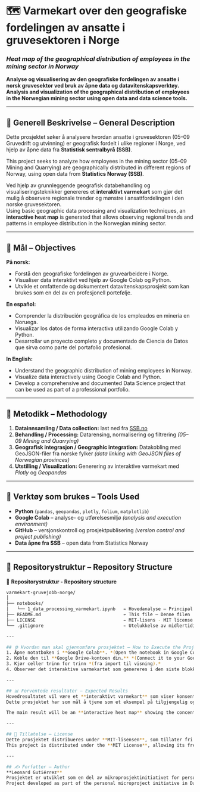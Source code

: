# 🗺️ Varmekart over den geografiske fordelingen av ansatte i gruvesektoren i Norge  
### *Heat map of the geographical distribution of employees in the mining sector in Norway*

**Analyse og visualisering av den geografiske fordelingen av ansatte i norsk gruvesektor ved bruk av åpne data og datavitenskapsverktøy.**  
**Analysis and visualization of the geographical distribution of employees in the Norwegian mining sector using open data and data science tools.**

---

## 📘 Generell Beskrivelse – General Description  
Dette prosjektet søker å analysere hvordan ansatte i gruvesektoren (05–09 Gruvedrift og utvinning) er geografisk fordelt i ulike regioner i Norge, ved hjelp av åpne data fra **Statistisk sentralbyrå (SSB)**.  

This project seeks to analyze how employees in the mining sector (05–09 Mining and Quarrying) are geographically distributed in different regions of Norway, using open data from **Statistics Norway (SSB)**.  

Ved hjelp av grunnleggende geografisk databehandling og visualiseringsteknikker genereres et **interaktivt varmekart** som gjør det mulig å observere regionale trender og mønstre i ansattfordelingen i den norske gruvesektoren.  
Using basic geographic data processing and visualization techniques, an **interactive heat map** is generated that allows observing regional trends and patterns in employee distribution in the Norwegian mining sector.

---

## 🎯 Mål – Objectives  

**På norsk:**  
- Forstå den geografiske fordelingen av gruvearbeidere i Norge.  
- Visualiser data interaktivt ved hjelp av Google Colab og Python.  
- Utvikle et omfattende og dokumentert datavitenskapsprosjekt som kan brukes som en del av en profesjonell portefølje.  

**En español:**  
- Comprender la distribución geográfica de los empleados en minería en Noruega.  
- Visualizar los datos de forma interactiva utilizando Google Colab y Python.  
- Desarrollar un proyecto completo y documentado de Ciencia de Datos que sirva como parte del portafolio profesional.  

**In English:**  
- Understand the geographic distribution of mining employees in Norway.  
- Visualize data interactively using Google Colab and Python.  
- Develop a comprehensive and documented Data Science project that can be used as part of a professional portfolio.

---

## 🧠 Metodikk – Methodology  
1. **Datainnsamling / Data collection:** last ned fra [SSB.no](https://www.ssb.no/arbeid-og-lonn/sysselsetting/statistikk/arbeidskraftundersokelsen)  
2. **Behandling / Processing:** Datarensing, normalisering og filtrering *(05–09 Mining and Quarrying)*  
3. **Geografisk integrasjon / Geographic integration:** Datakobling med GeoJSON-filer fra norske fylker *(data linking with GeoJSON files of Norwegian provinces)*  
4. **Utstilling / Visualization:** Generering av interaktive varmekart med *Plotly* og *Geopandas*  

---

## 🧰 Verktøy som brukes – Tools Used  
- **Python** (`pandas`, `geopandas`, `plotly`, `folium`, `matplotlib`)  
- **Google Colab** – analyse- og utførelsesmiljø *(analysis and execution environment)*  
- **GitHub** – versjonskontroll og prosjektpublisering *(version control and project publishing)*  
- **Data åpne fra SSB** – open data from Statistics Norway  

---

## 📁 Repositorystruktur – Repository Structure  
📁 **Repositorystruktur - Repository structure**

```bash
varmekart-gruvejobb-norge/
│
├── notebooks/
│   └── 1_data_processing_varmekart.ipynb   ← Hovedanalyse – Principal analysis
├── README.md                               ← This file – Denne filen
├── LICENSE                                 ← MIT-lisens - MIT license
└── .gitignore                              ← Utelukkelse av midlertidige filer - Exclusion of temporary files

---

## ⚙️ Hvordan man skal gjennomføre prosjektet – How to Execute the Project  
1. Åpne notatboken i **Google Colab**. *(Open the notebook in Google Colab.)*  
2. Koble den til **Google Drive-kontoen din.** *(Connect it to your Google Drive account.)*  
3. Kjør celler trinn for trinn *(fra import til visning).*  
4. Observer det interaktive varmekartet som genereres i den siste blokken. *(Observe the interactive heat map generated in the final block.)*

---

## 📊 Forventede resultater – Expected Results  
Hovedresultatet vil være et **interaktivt varmekart** som viser konsentrasjonen av gruvearbeidsplasser per region eller fylke i Norge, basert på historiske SSB-data.  
Dette prosjektet har som mål å tjene som et eksempel på tilgjengelig og reproduserbar geospatial analyse.  

The main result will be an **interactive heat map** showing the concentration of mining jobs per region or county in Norway, based on historical SSB data. This project aims to serve as an example of accessible and reproducible geospatial analysis.  

---

## 🧾 Tillatelse – License  
Dette prosjektet distribueres under **MIT-lisensen**, som tillater fri bruk til pedagogiske eller profesjonelle formål, med korrekt kreditering.  
This project is distributed under the **MIT License**, allowing its free use for educational or professional purposes, with proper attribution.  

---

## ✍️ Forfatter – Author  
**Leonard Gutiérrez**  
Prosjektet er utviklet som en del av mikroprosjektinitiativet for personlig datavitenskap og forretningsintelligens.  
Project developed as part of the personal microproject initiative in Data Science and Business Intelligence.  
